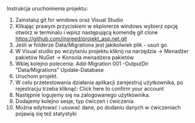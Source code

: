 Instrukcja uruchomienia projektu:
1. Zainstaluj git for windows oraz Visual Studio
2. Klikając prawym przyciskiem w ekplorerze windows wybierz opcję otwórz w terminalu i wpisz następującą komendę
	git clone https://github.com/insreed/projekt_asp.net.git
3. Jeśli w folderze Data/Migrations jest jakikolwiek plik - usuń go.
4. W Visual studio po wczytaniu projektu kliknij na narzędzia -> Menadżer pakietów NuGet -> Konsola menadżera pakietów
5. Wklej kolejno polecenia:
	Add-Migration 001 -OutputDir "Data/Migrations"
	Update-Database
6. Uruchom projekt.
7. W celu przetestowania działania aplikacji zarejestruj użytkownika, po rejestracju trzeba kliknąć:
   Click here to confirm your account
8. Następnie logujemy się na zalogowanego użytkownika.
9. Dodajemy kolejno sesje, typ ćwiczeń i ćwiczenia
10. Można edytować i usuwać dane, po dodaniu danych w ćwiczeniach pojawią się też statystyki
